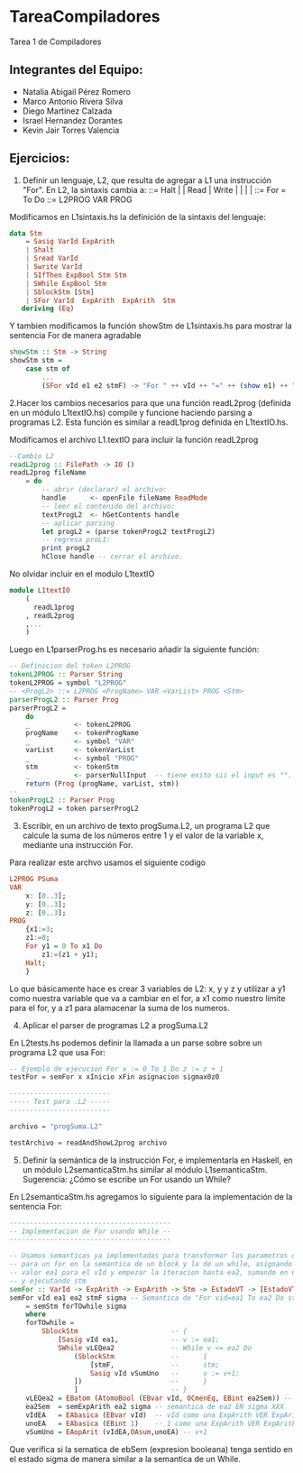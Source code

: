# TareaCompiladores
Tarea 1 de Compiladores

## Integrantes del Equipo:
- Natalia Abigail Pérez Romero
- Marco Antonio Rivera Silva
- Diego Martinez Calzada
- Israel Hernandez Dorantes
- Kevin Jair Torres Valencia

## Ejercicios:
1. Definir un lenguaje, L2, que resulta de agregar a L1 una instrucción "For".
En L2, la sintaxis cambia a:
 <Stm>        ::=   Halt | <AsigStm>
                  | Read <VarId> | Write <VarId>
                  | <IfThenStm> | <WhileStm>
                  | <BlockStm>
                  | <ForStm>
<ForStm>   ::= For <VarId> = <ExpArith> To <ExpArith> Do <Stm>
<ProgL2>     ::= L2PROG <ProgName> VAR <VarList> PROG <Stm>

Modificamos en L1sintaxis.hs la definición de la sintaxis del lenguaje:

```haskell
data Stm
    = Sasig VarId ExpArith
    | Shalt
    | Sread VarId
    | Swrite VarId
    | SIfThen ExpBool Stm Stm
    | SWhile ExpBool Stm
    | SblockStm [Stm]
    | SFor VarId  ExpArith  ExpArith  Stm
   deriving (Eq)
```
Y tambien modificamos la función showStm de L1sintaxis.hs para mostrar la sentencia For de manera agradable

```haskell
showStm :: Stm -> String
showStm stm =
    case stm of
        ...
        (SFor vId e1 e2 stmF) -> "For " ++ vId ++ "=" ++ (show e1) ++ " To " ++ (show e2) ++ " Do " ++ (show stmF)
```


2.Hacer los cambios necesarios para que una función readL2prog (definida en un módulo L1textIO.hs) compile y funcione haciendo parsing a programas L2.
Esta función es similar a readL1prog definida en L1textIO.hs.

Modificamos el archivo L1.textIO para incluir la función readL2prog 
```haskell
--Cambio L2
readL2prog :: FilePath -> IO ()
readL2prog fileName
    = do
        -- abrir (declarar) el archivo:
        handle      <- openFile fileName ReadMode
        -- leer el contenido del archivo:
        textProgL2  <- hGetContents handle
        -- aplicar parsing
        let progL2 = (parse tokenProgL2 textProgL2)
        -- regresa proL1:
        print progL2
        hClose handle -- cerrar el archivo. 
```

No olvidar incluir en el modulo L1textIO
```haskell
module L1textIO
    (
      readL1prog
    , readL2prog
    ,...
    )
```

Luego en L1parserProg.hs es necesario añadir la siguiente función:

```haskell
-- Definicion del token L2PROG
tokenL2PROG :: Parser String
tokenL2PROG = symbol "L2PROG"
-- <ProgL2> ::= L2PROG <ProgName> VAR <VarList> PROG <Stm>
parserProgL2 :: Parser Prog
parserProgL2 =
    do
    _           <- tokenL2PROG
    progName    <- tokenProgName
    _           <- symbol "VAR"
    varList     <- tokenVarList
    _           <- symbol "PROG"
    stm         <- tokenStm
    _           <- parserNullInput  -- tiene exito sii el input es "". Resto del input=vacío.
    return (Prog (progName, varList, stm))
--
tokenProgL2 :: Parser Prog
tokenProgL2 = token parserProgL2
```


3. Escribir, en un archivo de texto progSuma.L2, un programa L2 que calcule la suma de los números entre 1 y el valor de la variable x, mediante una instrucción For.

Para realizar este archvo usamos el siguiente codigo

```haskell
L2PROG PSuma
VAR
    x: [0..3];
    y: [0..3];
    z: [0..3];
PROG
    {x1:=3;
    z1:=0;
    For y1 = 0 To x1 Do
        z1:=(z1 + y1);
    Halt;
    }
```

Lo que básicamente hace es crear 3 variables de L2: x, y y z y utilizar a y1 como nuestra variable que va a cambiar en el for, a x1 como nuestro limite para el for, y a z1 para alamacenar la suma de los numeros.

4. Aplicar el parser de programas L2 a progSuma.L2

En L2tests.hs podemos definir la llamada a un parse sobre sobre un programa L2 que usa For:
```haskell
-- Ejemplo de ejecucion For x := 0 To 1 Do z := z + 1
testFor = semFor x xInicio xFin asignacion sigmax0z0

-------------------------
----- Test para .L2 -----
-------------------------

archivo = "progSuma.L2"

testArchivo = readAndShowL2prog archivo
```

5. Definir la semántica de la instrucción For, e implementarla en Haskell, en un módulo L2semanticaStm.hs similar al módulo L1semanticaStm.
Sugerencia: ¿Cómo se escribe un For usando un While?

En L2semanticaStm.hs agregamos lo siguiente para la implementación de la sentencia For:
```haskell
----------------------------------------
-- Implementacion de For usando While --
----------------------------------------

-- Usamos semanticas ya implementadas para transformar los parametros dados
-- para un for en la semantica de un block y la de un while, asignando el
-- valor ea1 para el vId y empezar la iteracion hasta ea2, sumando en uno a vId
-- y ejecutando stm
semFor :: VarId -> ExpArith -> ExpArith -> Stm -> EstadoVT -> [EstadoVT]
semFor vId ea1 ea2 stmF sigma -- Semantica de "For vid=ea1 To ea2 Do stmF"
    = semStm forTOwhile sigma
    where
    forTOwhile =
        SblockStm                       -- {
            [Sasig vId ea1,             -- v := ea1;
            SWhile vLEQea2              -- While v <= ea2 Do
                (SblockStm              --      {
                    [stmF,              --      stm;
                    Sasig vId vSumUno   --      v := v+1;
                ])                      --      }
                ]                       -- }
    vLEQea2 = EBatom (AtomoBool (EBvar vId, OCmenEq, EBint ea2Sem)) -- v <= ea2
    ea2Sem  = semExpArith ea2 sigma -- semantica de ea2 EN sigma XXX
    vIdEA   = EAbasica (EBvar vId)  -- vId como una ExpArith VER ExpArith
    unoEA   = EAbasica (EBint 1)    -- 1 como una ExpArith VER ExpArith
    vSumUno = EAopArit (vIdEA,OAsum,unoEA) -- v+1
```
Que verifica si la sematica de ebSem (expresion booleana) tenga sentido en el estado sigma de manera similar a la semantica de un While.
